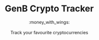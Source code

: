 <h1 align="center">
  <br> GenB Crypto Tracker
</h1>

<div align="center">
  :money_with_wings:
</div>

<br>

<div align="center">
  Track your favourite cryptocurrencies
</div>
